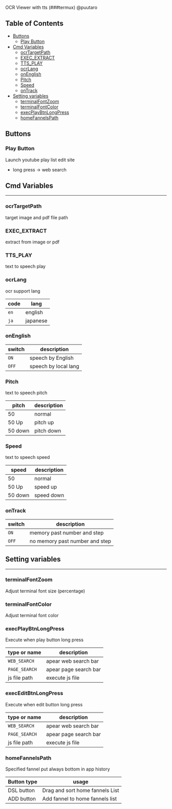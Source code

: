 OCR Viewer with tts (###termux) @puutaro


Table of Contents
-------
<!-- vim-markdown-toc GFM --> 
* [Buttons](#buttons)
	* [Play Button](#play-button)
* [Cmd Variables](#cmd-variables)
	* [ocrTargetPath](#ocrtargetpath)
	* [EXEC_EXTRACT](#exec_extract)
	* [TTS_PLAY](#tts_play)
	* [ocrLang](#ocrlang)
	* [onEnglish](#onenglish)
	* [Pitch](#pitch)
	* [Speed](#speed)
	* [onTrack](#ontrack)
* [Setting variables](#setting-variables)
	* [terminalFontZoom](#terminalfontzoom)
	* [terminalFontColor](#terminalfontcolor)
	* [execPlayBtnLongPress](#execplaybtnlongpress)
	* [homeFannelsPath](#homefannelspath)

## Buttons

### Play Button

Launch youtube play list edit site

- long press -> web search

## Cmd Variables
--------

### ocrTargetPath 
target image and pdf file path

### EXEC_EXTRACT 
extract from image or pdf

### TTS_PLAY 
text to speech play

### ocrLang
ocr support lang

| code | lang |
| -------- | -------- |
| `en` | english |
| `ja` | japanese |

### onEnglish

| switch | description |
| ------ | --------- |
| `ON` | speech by English |
| `OFF` | speech by local lang |

### Pitch
text to speech pitch

| pitch | description |
| ------ | --------- |
| 50 | normal |
| 50 Up | pitch up |
| 50 down | pitch down |

### Speed
text to speech speed

| speed | description |
| ------ | --------- |
| 50 | normal |
| 50 Up | speed up |
| 50 down | speed down |

### onTrack

| switch | description |
| ------ | --------- |
| `ON` | memory past number and step |
| `OFF` | no memory past number and step |


## Setting variables
---------

### terminalFontZoom 
Adjust terminal font size (percentage)

### terminalFontColor
Adjust terminal font color

### execPlayBtnLongPress
Execute when play button long press

| type or name | description |
| ------- | ------- |
| `WEB_SEARCH` | apear web search bar |
| `PAGE_SEARCH` | apear page search bar |
| js file path | execute js file |


### execEditBtnLongPress
Execute when edit button long press

| type or name | description |
| ------- | ------- |
| `WEB_SEARCH` | apear web search bar |
| `PAGE_SEARCH` | apear page search bar |
| js file path | execute js file |

### homeFannelsPath
Specified fannel put always bottom in app history 

| Button type | usage | 
| --------- | --------- |
| DSL button | Drag and sort home fannels List |
| ADD button | Add fannel to home fannels list |
